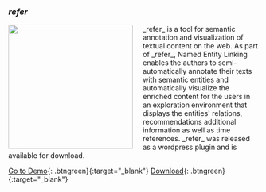 ### _refer_ 
<img align="left" style="margin-right:20px" width="250" height="250" src="ISE-FIZKarlsruhe.github.io/refer_sq.png">
_refer_ is a tool for semantic annotation and visualization of textual content on the web. As part of _refer_, Named Entity Linking enables the authors to semi-automatically annotate their texts with semantic entities and automatically visualize the enriched content for the users in an exploration environment that displays the entities' relations, recommendations additional information as well as time references. _refer_ was released as a wordpress plugin and is available for download.

[Go to Demo](http://scihi.org/){: .btngreen}{:target="_blank"}
[Download](https://refer.cx/){: .btngreen}{:target="_blank"}





